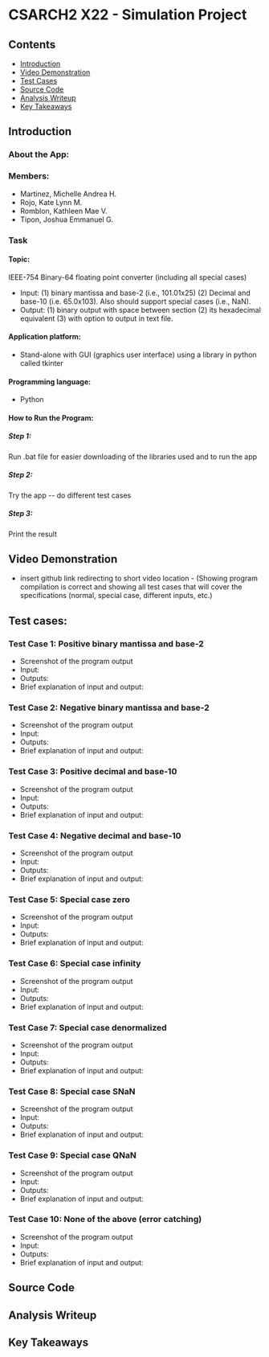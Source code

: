 # CSARCH2 X22 - Simulation Project

## Contents
- [Introduction](https://github.com/michhandreaa/CSARCH2-Binary64FloatingPointConverterSimulationProject/edit/main/README.md#introduction)
- [Video Demonstration](https://github.com/michhandreaa/CSARCH2-Binary64FloatingPointConverterSimulationProject/edit/main/README.md#video-demonstration)
- [Test Cases](https://github.com/michhandreaa/CSARCH2-Binary64FloatingPointConverterSimulationProject/edit/main/README.md#test-cases)
- [Source Code](https://github.com/michhandreaa/CSARCH2-Binary64FloatingPointConverterSimulationProject/edit/main/README.md#source-code)
- [Analysis Writeup](https://github.com/michhandreaa/CSARCH2-Binary64FloatingPointConverterSimulationProject/edit/main/README.md#analysis-writeup)
- [Key Takeaways](https://github.com/michhandreaa/CSARCH2-Binary64FloatingPointConverterSimulationProject/edit/main/README.md#key-takeaways)

## Introduction

### About the App:

### Members:
- Martinez, Michelle Andrea H.
- Rojo, Kate Lynn M.
- Romblon, Kathleen Mae V.
- Tipon, Joshua Emmanuel G.

### Task
#### Topic: 
IEEE-754 Binary-64 floating point converter (including all special cases)
- Input: (1) binary mantissa and base-2 (i.e., 101.01x25) (2) Decimal and base-10 (i.e. 65.0x103). Also should support special cases (i.e., NaN).
- Output: (1) binary output with space between section (2) its hexadecimal equivalent (3) with option to output in text file.

#### Application platform:
- Stand-alone with GUI (graphics user interface) using a library in python called tkinter

#### Programming language: 
- Python

#### How to Run the Program:

##### Step 1: 
Run .bat file for easier downloading of the libraries used and to run the app

##### Step 2:
Try the app -- do different test cases

##### Step 3:
Print the result

## Video Demonstration 
  * insert github link redirecting to short video location - (Showing program compilation is correct and showing all test cases that will cover the specifications (normal, special case, different inputs, etc.)

## Test cases:
### Test Case 1: Positive binary mantissa and base-2
- Screenshot of the program output
- Input:
- Outputs:
- Brief explanation of input and output:

### Test Case 2: Negative binary mantissa and base-2
- Screenshot of the program output
- Input:
- Outputs:
- Brief explanation of input and output:
  
### Test Case 3: Positive decimal and base-10 
- Screenshot of the program output
- Input:
- Outputs:
- Brief explanation of input and output:

### Test Case 4: Negative decimal and base-10 
- Screenshot of the program output
- Input:
- Outputs:
- Brief explanation of input and output:

### Test Case 5: Special case zero
- Screenshot of the program output
- Input:
- Outputs:
- Brief explanation of input and output:

### Test Case 6: Special case infinity
- Screenshot of the program output
- Input:
- Outputs:
- Brief explanation of input and output:

### Test Case 7: Special case denormalized
- Screenshot of the program output
- Input:
- Outputs:
- Brief explanation of input and output:

### Test Case 8: Special case SNaN
- Screenshot of the program output
- Input:
- Outputs:
- Brief explanation of input and output:

### Test Case 9: Special case QNaN
- Screenshot of the program output
- Input:
- Outputs:
- Brief explanation of input and output:
  
### Test Case 10: None of the above (error catching)
- Screenshot of the program output
- Input:
- Outputs:
- Brief explanation of input and output:

## Source Code

## Analysis Writeup
  
## Key Takeaways
